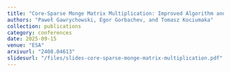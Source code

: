 ```yaml
---
title: "Core-Sparse Monge Matrix Multiplication: Improved Algorithm and Applications"
authors: "Paweł Gawrychowski, Egor Gorbachev, and Tomasz Kociumaka"
collection: publications
category: conferences
date: 2025-09-15
venue: "ESA"
arxivurl: "2408.04613"
slidesurl: "/files/slides-core-sparse-monge-matrix-multiplication.pdf"
---
```

